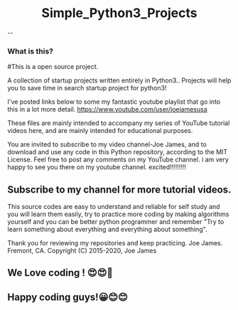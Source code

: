 <h1 align="center">Simple_Python3_Projects</h1>
--

### What is this?
#This is a open source project.

A collection of startup projects written entirely in Python3..
Projects will help you to save time in search startup project for python3! 

I've posted links below to some my fantastic youtube playlist  that go into this
in a lot more detail.
https://www.youtube.com/user/joejamesusa

These files are mainly intended to accompany my series of YouTube tutorial videos here, 
and are mainly intended for educational purposes.

You are invited to subscribe to my video channel-Joe James, and to download and use any code in 
this Python repository, according to the MIT License. 
Feel free to post any comments on my YouTube channel.
i am very happy to see you there on my youtube channel. excited!!!!!!!!!

## Subscribe to my channel for more tutorial videos. 

This source codes are easy to understand and reliable for self study and you will learn them easily, try to practice more coding by making algorithms yourself and you can be better python programmer and remember "Try to learn something about everything and everything about something".

Thank you for reviewing my repositories and keep practicing.
Joe James.
Fremont, CA.
Copyright (C) 2015-2020, Joe James

## We Love coding ! 😍😍🥰
## Happy coding guys!😀😊😊
